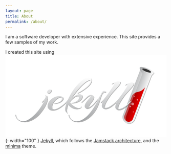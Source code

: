```yaml
---
layout: page
title: About
permalink: /about/
---
```


I am a software developer with extensive experience.  This site provides a few samples of my work.

I created this site using ![Jekyll](/images/jekyll.png){: width="100" } [Jekyll](https://jekyllrb.com/), which follows the [Jamstack architecture](https://jamstack.org/), and the [minima](https://github.com/jekyll/minima) theme.

